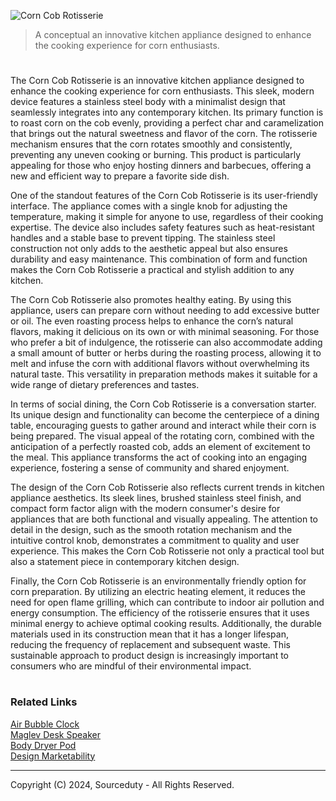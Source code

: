 ![Corn Cob Rotisserie](https://github.com/sourceduty/Corn_Cob_Rotisserie/assets/123030236/74aed1ed-944e-492a-9134-4c77d514a85e)

> A conceptual an innovative kitchen appliance designed to enhance the cooking experience for corn enthusiasts.

#

The Corn Cob Rotisserie is an innovative kitchen appliance designed to enhance the cooking experience for corn enthusiasts. This sleek, modern device features a stainless steel body with a minimalist design that seamlessly integrates into any contemporary kitchen. Its primary function is to roast corn on the cob evenly, providing a perfect char and caramelization that brings out the natural sweetness and flavor of the corn. The rotisserie mechanism ensures that the corn rotates smoothly and consistently, preventing any uneven cooking or burning. This product is particularly appealing for those who enjoy hosting dinners and barbecues, offering a new and efficient way to prepare a favorite side dish.

One of the standout features of the Corn Cob Rotisserie is its user-friendly interface. The appliance comes with a single knob for adjusting the temperature, making it simple for anyone to use, regardless of their cooking expertise. The device also includes safety features such as heat-resistant handles and a stable base to prevent tipping. The stainless steel construction not only adds to the aesthetic appeal but also ensures durability and easy maintenance. This combination of form and function makes the Corn Cob Rotisserie a practical and stylish addition to any kitchen.

The Corn Cob Rotisserie also promotes healthy eating. By using this appliance, users can prepare corn without needing to add excessive butter or oil. The even roasting process helps to enhance the corn’s natural flavors, making it delicious on its own or with minimal seasoning. For those who prefer a bit of indulgence, the rotisserie can also accommodate adding a small amount of butter or herbs during the roasting process, allowing it to melt and infuse the corn with additional flavors without overwhelming its natural taste. This versatility in preparation methods makes it suitable for a wide range of dietary preferences and tastes.

In terms of social dining, the Corn Cob Rotisserie is a conversation starter. Its unique design and functionality can become the centerpiece of a dining table, encouraging guests to gather around and interact while their corn is being prepared. The visual appeal of the rotating corn, combined with the anticipation of a perfectly roasted cob, adds an element of excitement to the meal. This appliance transforms the act of cooking into an engaging experience, fostering a sense of community and shared enjoyment.

The design of the Corn Cob Rotisserie also reflects current trends in kitchen appliance aesthetics. Its sleek lines, brushed stainless steel finish, and compact form factor align with the modern consumer's desire for appliances that are both functional and visually appealing. The attention to detail in the design, such as the smooth rotation mechanism and the intuitive control knob, demonstrates a commitment to quality and user experience. This makes the Corn Cob Rotisserie not only a practical tool but also a statement piece in contemporary kitchen design.

Finally, the Corn Cob Rotisserie is an environmentally friendly option for corn preparation. By utilizing an electric heating element, it reduces the need for open flame grilling, which can contribute to indoor air pollution and energy consumption. The efficiency of the rotisserie ensures that it uses minimal energy to achieve optimal cooking results. Additionally, the durable materials used in its construction mean that it has a longer lifespan, reducing the frequency of replacement and subsequent waste. This sustainable approach to product design is increasingly important to consumers who are mindful of their environmental impact.

#
### Related Links

[Air Bubble Clock](https://github.com/sourceduty/Air_Bubble_Clock)
<br>
[Maglev Desk Speaker](https://github.com/sourceduty/Maglev_Speaker)
<br>
[Body Dryer Pod](https://github.com/sourceduty/Body_Dryer_Pod)
<br>
[Design Marketability](https://chat.openai.com/g/g-CBEjzqq1V-design-marketability)

***
Copyright (C) 2024, Sourceduty - All Rights Reserved.
